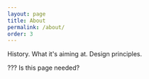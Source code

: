 ```yaml
---
layout: page
title: About
permalink: /about/
order: 3
---
```


History.  What it's aiming at.  Design principles.

??? Is this page needed?
